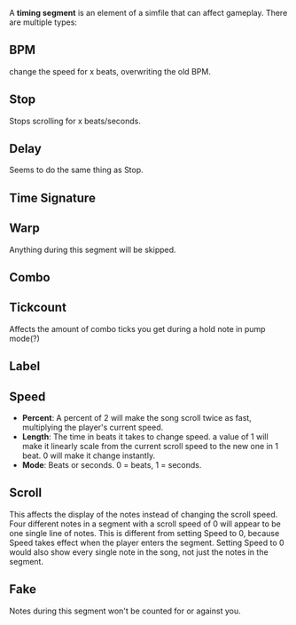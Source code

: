 A **timing segment** is an element of a simfile that can affect gameplay. There are multiple types:

## BPM
change the speed for x beats, overwriting the old BPM.

## Stop
Stops scrolling for x beats/seconds.
## Delay
Seems to do the same thing as Stop.
## Time Signature

## Warp
Anything during this segment will be skipped.
## Combo

## Tickcount
Affects the amount of combo ticks you get during a hold note in pump mode(?)

## Label

## Speed
* **Percent**: A percent of 2 will make the song scroll twice as fast, multiplying the player's current speed.
* **Length**: The time in beats it takes to change speed. a value of 1 will make it linearly scale from the current scroll speed to the new one in 1 beat. 0 will make it change instantly.
* **Mode**: Beats or seconds. 0 = beats, 1 = seconds.
## Scroll
This affects the display of the notes instead of changing the scroll speed.
Four different notes in a segment with a scroll speed of 0 will appear to be one single line of notes. This is different from setting Speed to 0, because Speed takes effect when the player enters the segment. Setting Speed to 0 would also show every single note in the song, not just the notes in the segment.
## Fake
Notes during this segment won't be counted for or against you.